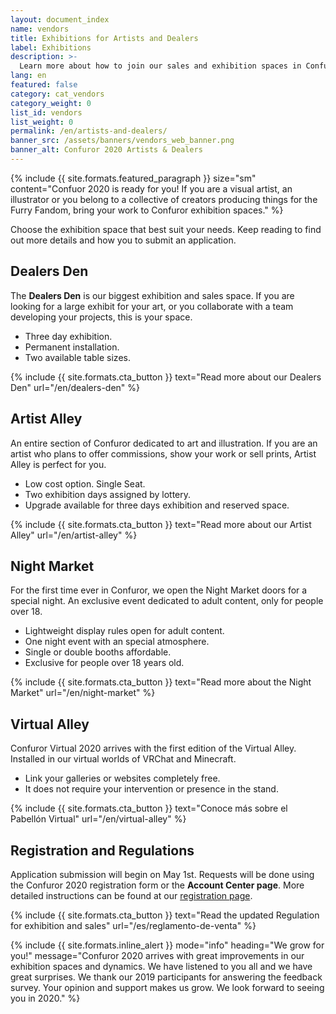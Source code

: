 ```yaml
---
layout: document_index
name: vendors
title: Exhibitions for Artists and Dealers
label: Exhibitions
description: >-
  Learn more about how to join our sales and exhibition spaces in Confuror 2020.
lang: en
featured: false
category: cat_vendors
category_weight: 0
list_id: vendors
list_weight: 0
permalink: /en/artists-and-dealers/
banner_src: /assets/banners/vendors_web_banner.png
banner_alt: Confuror 2020 Artists & Dealers
---
```


{%
  include {{ site.formats.featured_paragraph }}
  size="sm"
  content="Confuor 2020 is ready for you! If you are a visual artist, an illustrator or you belong to a collective of creators producing things for the Furry Fandom, bring your work to Confuror exhibition spaces."
%}

Choose the exhibition space that best suit your needs. Keep reading to find out more details and how you to submit an application.

## Dealers Den

The **Dealers Den** is our biggest exhibition and sales space. If you are looking for a large exhibit for your art, or you collaborate with a team developing your projects, this is your space.

- Three day exhibition.
- Permanent installation.
- Two available table sizes.

{%
  include {{ site.formats.cta_button }}
  text="Read more about our Dealers Den"
  url="/en/dealers-den"
%}

## Artist Alley

An entire section of Confuror dedicated to art and illustration. If you are an artist who plans to offer commissions, show your work or sell prints, Artist Alley is perfect for you.

- Low cost option. Single Seat.
- Two exhibition days assigned by lottery.
- Upgrade available for three days exhibition and reserved space.

{%
  include {{ site.formats.cta_button }}
  text="Read more about our Artist Alley"
  url="/en/artist-alley"
%}

## Night Market

For the first time ever in Confuror, we open the Night Market doors for a special night. An exclusive event dedicated to adult content, only for people over 18.

- Lightweight display rules open for adult content.
- One night event with an special atmosphere.
- Single or double booths affordable.
- Exclusive for people over 18 years old.

{%
  include {{ site.formats.cta_button }}
  text="Read more about the Night Market"
  url="/en/night-market"
%}

## Virtual Alley

Confuror Virtual 2020 arrives with the first edition of the Virtual Alley. Installed in our virtual worlds of VRChat and Minecraft.

- Link your galleries or websites completely free.
- It does not require your intervention or presence in the stand.

{%
  include {{ site.formats.cta_button }}
  text="Conoce más sobre el Pabellón Virtual"
  url="/en/virtual-alley"
%}

## Registration and Regulations

Application submission will begin on May 1st. Requests will be done using the Confuror 2020 registration form or the **Account Center page**. More detailed instructions can be found at our [registration page](/en/registration).

{%
  include {{ site.formats.cta_button }}
  text="Read the updated Regulation for exhibition and sales"
  url="/es/reglamento-de-venta"
%}

{%
  include {{ site.formats.inline_alert }}
  mode="info"
  heading="We grow for you!"
  message="Confuror 2020 arrives with great improvements in our exhibition spaces and dynamics. We have listened to you all and we have great surprises. We thank our 2019 participants for answering the feedback survey. Your opinion and support makes us grow. We look forward to seeing you in 2020."
%}
